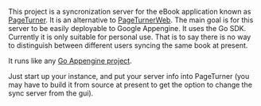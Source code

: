This project is a syncronization server for the eBook application
known as [PageTurner](https://github.com/NightWhistler/PageTurner). It
is an alternative to
[PageTurnerWeb](https://github.com/NightWhistler/PageTurnerWeb). The
main goal is for this server to be easily deployable to Google
Appengine. It uses the Go SDK. Currently it is only suitable for
personal use. That is to say there is no way to distinguish between
different users syncing the same book at present.

It runs like any
[Go Appengine project](https://developers.google.com/appengine/docs/go/gettingstarted/introduction).

Just start up your instance, and put your server info into PageTurner
(you may have to build it from source at present to get the option to
change the sync server from the gui).
